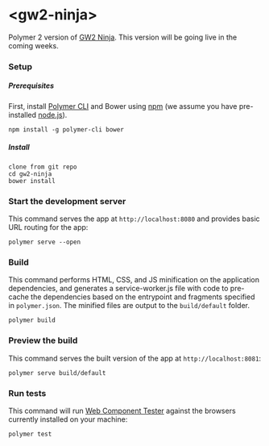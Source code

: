 # <gw2-ninja\>

Polymer 2 version of [GW2 Ninja](http://gw2.ninja). This version will be going live in the coming weeks.

### Setup

##### Prerequisites

First, install [Polymer CLI](https://github.com/Polymer/polymer-cli) and Bower using
[npm](https://www.npmjs.com) (we assume you have pre-installed [node.js](https://nodejs.org)).

    npm install -g polymer-cli bower

##### Install

    clone from git repo
    cd gw2-ninja
    bower install

### Start the development server

This command serves the app at `http://localhost:8080` and provides basic URL
routing for the app:

    polymer serve --open

### Build

This command performs HTML, CSS, and JS minification on the application
dependencies, and generates a service-worker.js file with code to pre-cache the
dependencies based on the entrypoint and fragments specified in `polymer.json`.
The minified files are output to the `build/default` folder.

    polymer build

### Preview the build

This command serves the built version of the app at `http://localhost:8081`:

    polymer serve build/default

### Run tests

This command will run [Web Component Tester](https://github.com/Polymer/web-component-tester)
against the browsers currently installed on your machine:

    polymer test
